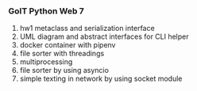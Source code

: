 <h3>GoIT Python Web 7</h3>
<ol>
    <li>hw1 metaclass and serialization interface</li>
    <li>UML diagram and abstract interfaces for CLI helper</li>
    <li>docker container with pipenv</li>
    <li>file sorter with threadings</li>
    <li>multiprocessing</li>
    <li>file sorter by using asyncio</li>
    <li>simple texting in network by using socket module</li>
</ol>